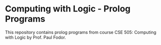 # Computing with Logic - Prolog Programs

This repository contains prolog programs from course CSE 505: Computing with Logic by Prof. Paul Fodor.

